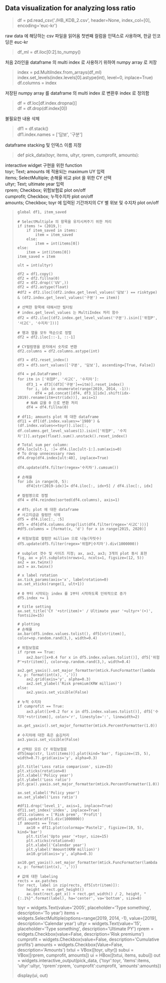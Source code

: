 ## Data visualization for analyzing loss ratio

> df = pd.read_csv('./HB_KDB_2.csv', header=None, index_col=[0], encoding='euc-kr')

raw data 에 해당하는 csv 파일을 읽어옴
첫번째 컬럼을 인덱스로 사용하며, 한글 인코딩은 euc-kr

> df_ml = df.iloc[0:2].to_numpy()

처음 2라인을 dataframe 의 multi index 로 사용하기 위하여 numpy array 로 저장

> index = pd.MultiIndex.from_arrays(df_ml)  
> index.set_levels(index.levels[0].astype(int), level=0, inplace=True)  
> df.columns = index  

저장된 numpy array 를 dataframe 의 multi index 로 변환후 index 로 정의함

> df = df.loc[df.index.dropna()]  
> df = df.drop(df.index[0])  

불필요한 내용 삭제

> df1 = df.stack()  
> df1.index.names = ['담보', '구분']  

dataframe stacking 및 인덱스 이름 지정


> def pick_data(toyr, items, ultyr, rprem, cumprofit, amounts):

interactive widget 구현을 위한 function  
toyr; Text; amounts 에 적용되는 maximum UY 입력  
items; SelectMultiple; 손해율 비교 plot 을 위한 CY 선택  
ultyr; Text; ultimate year 입력  
rprem; Checkbox; 위험보험료 plot on/off  
cumprofit; Checkbox; 누적수지차 plot on/off  
amounts; Checkbox; toyr 에 입력된 기간까지의 CY 별 위보 및 수지차 plot on/off  


>     global df1, item_saved 
> 
>     # SelectMultiple 의 항목을 유지시켜주기 위한 처리 
>     if items != (2019,):
>         if item_saved in items:
>             item = item_saved
>         else:
>             item = int(items[0])
>     else:
>         item = int(items[0])
>     item_saved = item
>     
>     ult = int(ultyr)
> 
>     df2 = df1.copy()
>     df2 = df2.fillna(0)
>     df2 = df2.drop(('UV',))
>     df2 = df2.astype(float)
>     #df2 = df2.iloc[(df2.index.get_level_values('담보') == risktype) & (df2.index.get_level_values('구분') == item)]
>     
>     # 선택한 항목에 대해서만 필터링
>     # index.get_level_values 는 MultiIndex 처리 함수
>     df2 = df2.iloc[(df2.index.get_level_values('구분').isin(['위험P', '사고C', '수지차']))]
>     
>     # 행과 열을 모두 역순으로 정렬
>     df2 = df2.iloc[::-1, ::-1]
>     
>     # CY컬럼명을 문자에서 숫자로 변환
>     df2.columns = df2.columns.astype(int)
> 
>     df3 = df2.reset_index()
>     df3 = df3.sort_values(['구분', '담보'], ascending=[True, False])
>     
>     df4 = pd.DataFrame()
>     for itm in ['위험P', '사고C', '수지차']:
>         df3_1 = df3[(df3['구분']==itm)].reset_index()
>         for i, idx in enumerate(range(2019, 2014, -1)):
>             df4 = pd.concat([df4, df3_1[idx].shift(idx-2019).rename(itm+str(idx))], axis=1)
>         # NaN 값을 0 으로 변환 처리
>         df4 = df4.fillna(0)
>     
>     # df11; amounts plot 에 대한 dataframe
>     df11 = df[(df.index.values>='1980') & (df.index.values<=toyr)].iloc[:, df.columns.get_level_values(1).isin(['위험P', '수지차'])].astype(float).sum().unstack().reset_index()
> 
>     # Total sum per column: 
>     df4.loc[ult-1, :]= df4.iloc[ult-1:].sum(axis=0)
>     # To drop unnecessary rows
>     df4.drop(df4.index[ult:40], inplace=True)
>     
>     df4.update(df4.filter(regex='수지차').cumsum())
>     
>     # 손해율
>     for idx in range(0, 5):
>         df4[str(2019-idx)]= df4.iloc[:, idx+5] / df4.iloc[:, idx]
>     
>     # 컬럼명으로 정렬
>     df4 = df4.reindex(sorted(df4.columns), axis=1)
>     
>     # df5; plot 에 대한 dataframe
>     # 사고지급금 컬럼만 삭제
>     df5 = df4.iloc[:, :5]
>     df5 = df4[df4.columns.drop(list(df4.filter(regex='사고C')))]
>     #df5.columns = [format(x, 'd') for x in range(2015, 2020)]
>     
>     # 위험보험료 컬럼만 million 으로 나눔(자릿수)
>     df5.update(df5.filter(regex='위험P|수지차').div(1000000))
>     
>     # subplot 갯수 및 사이즈 지정; ax, ax2, ax3; 3개의 plot 동시 표현
>     fig, ax = plt.subplots(nrows=1, ncols=1, figsize=(12, 5))
>     ax2 = ax.twinx()
>     ax3 = ax.twinx()
> 
>     # x label rotation
>     ax.tick_params(axis='x', labelrotation=0)
>     ax.set_xticks(range(1, ult+1))
> 
>     # 0 부터 시작되는 index 를 1부터 시작하도록 인위적으로 증가
>     df5.index += 1
> 
>     # title setting
>     ax.set_title('CY '+str(item)+' / Ultimate year '+ultyr+'(+)', fontsize=15)
>     
>     # plotting
>     # 손해율
>     ax.bar(df5.index.values.tolist(), df5[str(item)], color=np.random.rand(3,), width=0.4)
>     
>     # 위험보험료
>     if rprem == True:
>         ax2.bar([x+0.4 for x in df5.index.values.tolist()], df5['위험P'+str(item)], color=np.random.rand(3,), width=0.4)
>         ax2.get_yaxis().set_major_formatter(mtick.FuncFormatter(lambda x, p: format(int(x), ',')))
>         ax2.grid(axis='y', alpha=0.3)
>         ax2.set_ylabel('Risk premium(KRW million)')
>     else:
>         ax2.yaxis.set_visible(False)
>     
>     # 누적 수지차
>     if cumprofit == True:
>         ax3.plot([x+0.2 for x in df5.index.values.tolist()], df5['수지차'+str(item)], color='r', linestyle=':', linewidth=2)
>         ax.get_yaxis().set_major_formatter(mtick.PercentFormatter(1.0))
>     
>     # 수지차에 대한 축은 숨김처리
>     ax3.yaxis.set_visible(False)
>     
>     # 선택된 모든 CY 위험보험료
>     df5[map(str, list(items))].plot(kind='bar', figsize=(15, 5), width=0.7).grid(axis='y', alpha=0.3)
>     
>     plt.title('Loss ratio comparison', size=15)
>     plt.xticks(rotation=0)
>     plt.xlabel('Policy year')
>     plt.ylabel('Loss ratio')
>     plt.gca().yaxis.set_major_formatter(mtick.PercentFormatter(1.0))
>     
>     ax.set_xlabel('Policy year')
>     ax.set_ylabel('Loss ratio')
>     
>     #df11.drop('level_1', axis=1, inplace=True)
>     df11.set_index('index', inplace=True)
>     df11.columns = ['Risk prem', 'Profit']
>     df11.update(df11.div(1000000))
>     if amounts == True:
>         ax10 = df11.plot(colormap='Pastel2', figsize=(10, 5), kind='bar')
>         plt.title('Upto year '+toyr, size=15)
>         plt.xticks(rotation=0)
>         plt.xlabel('Calendar year')
>         plt.ylabel('Amount(KRW million)')
>         ax10.grid(axis='y', alpha=0.3)
>         ax10.get_yaxis().set_major_formatter(mtick.FuncFormatter(lambda x, p: format(int(x), ',')))
>     
>     # 값에 대한 labeling
>     rects = ax.patches
>     for rect, label in zip(rects, df5[str(item)]):
>         height = rect.get_height()
>         ax.text(rect.get_x() + rect.get_width() / 2, height, "{:.1%}".format(label), ha='center', va='bottom', size=8)
> 
> 
> toyr = widgets.Text(value='2005', placeholder='Type something', description='To year')
> items = widgets.SelectMultiple(options=range(2019, 2014, -1), value=[2019], description='Calendar year')
> ultyr = widgets.Text(value='15', placeholder='Type something', description='Ultimate PY')
> rprem = widgets.Checkbox(value=False, description='Risk premiums')
> cumprofit = widgets.Checkbox(value=False, description='Cumulative profits')
> amounts = widgets.Checkbox(Value=False, description='Amounts')
> txtui = VBox([toyr, ultyr])
> subui = VBox([rprem, cumprofit, amounts])
> ui = HBox([txtui, items, subui])
> out = widgets.interactive_output(pick_data, {'toyr':toyr, 'items':items, 'ultyr':ultyr, 'rprem':rprem, 'cumprofit':cumprofit, 'amounts':amounts})
> 
> display(ui, out)
